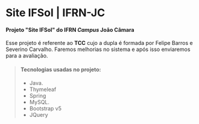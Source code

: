 # Site IFSol | IFRN-JC

#### Projeto "Site IFSol" do IFRN *Campus* João Câmara

Esse projeto é referente ao **TCC** cujo a dupla é formada por Felipe Barros e Severino Carvalho. Faremos melhorias no sistema e após isso enviaremos para a avaliação.

> #### Tecnologias usadas no projeto:
>
> - Java.
> - Thymeleaf
> - Spring
> - MySQL.
> - Bootstrap v5
> - JQuery
>
